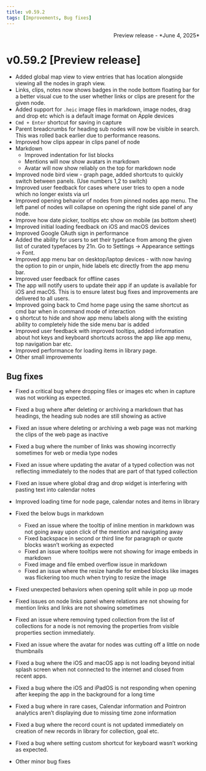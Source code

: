 ```yaml
---
title: v0.59.2
tags: [Improvements, Bug fixes]
---
```

<div align="right">Preview release - *June 4, 2025*</div>

# v0.59.2 [Preview release]

- Added global map view to view entries that has location alongside viewing all the nodes in graph view.
- Links, clips, notes now shows badges in the node bottom floating bar for a better visual cue to the user whether links or clips are present for the given node.
- Added support for `.heic` image files in markdown, image nodes, drag and drop etc which is a default image format on Apple devices
- `Cmd + Enter` shortcut for saving in capture
- Parent breadcrumbs for heading sub nodes will now be visible in search. This was rolled back earlier due to performance reasons.
- Improved how clips appear in clips panel of node
- Markdown
    - Improved indentation for list blocks
    - Mentions will now show avatars in markdown
    - Avatar will now show reliably on the top for markdown node
- Improved node bird view - graph page, added shortcuts to quickly switch between panels. (Use numbers 1,2 to switch)
- Improved user feedback for cases where user tries to open a node which no longer exists via url
- Improved opening behavior of nodes from pinned nodes app menu. The left panel of nodes will collapse on opening the right side panel of any node.
- Improve how date picker, tooltips etc show on mobile (as bottom sheet)
- Improved initial loading feedback on iOS and macOS devices
- Improved Google OAuth sign in performance
- Added the ability for users to set their typeface from among the given list of curated typefaces by 21n. Go to Settings → Appearance settings → Font.
- Improved app menu bar on desktop/laptop devices - with now having the option to pin or unpin, hide labels etc directly from the app menu bar.
- Improved user feedback for offline cases
- The app will notify users to update their app if an update is available for iOS and macOS. This is to ensure latest bug fixes and improvements are delivered to all users.
- Improved going back to Cmd home page using the same shortcut as cmd bar when in command mode of interaction
- `Q` shortcut to hide and show app menu labels along with the existing ability to completely hide the side menu bar is added
- Improved user feedback with improved tooltips, added information about hot keys and keyboard shortcuts across the app like app menu, top navigation bar etc.
- Improved performance for loading items in library page.
- Other small improvements


## Bug fixes

- Fixed a critical bug where dropping files or images etc when in capture was not working as expected.
- Fixed a bug where after deleting or archiving a markdown that has headings, the heading sub nodes are still showing as active
- Fixed an issue where deleting or archiving a web page was not marking the clips of the web page as inactive
- Fixed a bug where the number of links was showing incorrectly sometimes for web or media type nodes
- Fixed an issue where updating the avatar of a typed collection was not reflecting immediately to the nodes that are part of that typed collection
- Fixed an issue where global drag and drop widget is interfering with pasting text into calendar notes
- Improved loading time for node page, calendar notes and items in library
- Fixed the below bugs in markdown
    - Fixed an issue where the tooltip of inline mention in markdown was not going away upon click of the mention and navigating away
    - Fixed backspace in second or third line for paragraph or quote blocks wasn’t working as expected
    - Fixed an issue where tooltips were not showing for image embeds in markdown
    - Fixed image and file embed overflow issue in markdown
    - Fixed an issue where the resize handle for embed blocks like images was flickering too much when trying to resize the image
- Fixed unexpected behaviors when opening split while in pop up mode
- Fixed issues on node links panel where relations are not showing for mention links and links are not showing sometimes
- Fixed an issue where removing typed collection from the list of collections for a node is not removing the properties from visible properties section immediately.
- Fixed an issue where the avatar for nodes was cutting off a little on node thumbnails
- Fixed a bug where the iOS and macOS app is not loading beyond initial splash screen when not connected to the internet and closed from recent apps.
- Fixed a bug where the iOS and iPadOS is not responding when opening after keeping the app in the background for a long time
- Fixed a bug where in rare cases, Calendar information and Pointron analytics aren’t displaying due to missing time zone information
- Fixed a bug where the record count is not updated immediately on creation of new records in library for collection, goal etc.
- Fixed a bug where setting custom shortcut for keyboard wasn’t working as expected.

- Other minor bug fixes